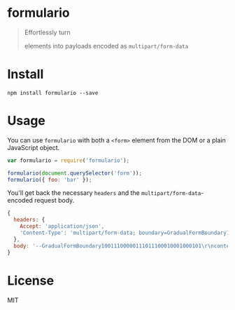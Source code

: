 # formulario

> Effortlessly turn <form> elements into payloads encoded as `multipart/form-data`

# Install

```shell
npm install formulario --save
```

# Usage

You can use `formulario` with both a `<form>` element from the DOM or a plain JavaScript object.

```js
var formulario = require('formulario');

formulario(document.querySelector('form'));
formulario({ foo: 'bar' });
```

You'll get back the necessary `headers` and the `multipart/form-data`-encoded request body.

```js
{
  headers: {
    Accept: 'application/json',
    'Content-Type': 'multipart/form-data; boundary=GradualFormBoundary10011100000111011100010001000101'
  },
  body: '--GradualFormBoundary10011100000111011100010001000101\r\ncontent-disposition: form-data; name="foo"\r\n\r\nbar\r\n--GradualFormBoundary10011100000111011100010001000101--'
}
```

# License

MIT
